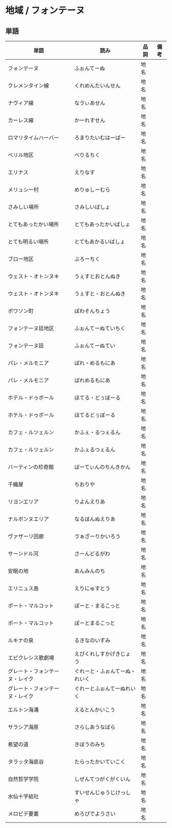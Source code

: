 # 地域 / フォンテーヌ

## 単語

|単語|読み|品詞|備考|
|---|---|---|---|
|フォンテーヌ|ふぉんてーぬ|地名||
|クレメンタイン線|くれめんたいんせん|地名||
|ナヴィア線|なゔぃあせん|地名||
|カーレス線|かーれすせん|地名||
|ロマリタイムハーバー|ろまりたいむはーばー|地名||
|ベリル地区|べりるちく|地名||
|エリナス|えりなす|地名||
|メリュシー村|めりゅしーむら|地名||
|さみしい場所|さみしいばしょ|地名||
|とてもあったかい場所|とてもあったかいばしょ|地名||
|とても明るい場所|とてもあかるいばしょ|地名||
|ブロー地区|ぶろーちく|地名||
|ウェスト・オトンヌキ|うぇすとおとんぬき|地名||
|ウェスト・オトンヌキ|うぇすと・おとんぬき|地名||
|ポワソン町|ぽわそんちょう|地名||
|フォンテーヌ廷地区|ふぉんてーぬていちく|地名||
|フォンテーヌ廷|ふぉんてーぬてい|地名||
|パレ・メルモニア|ぱれ・めるもにあ|地名||
|パレ・メルモニア|ぱれめるもにあ|地名||
|ホテル・ドゥボール|ほてる・どぅぼーる|地名||
|ホテル・ドゥボール|ほてるどぅぼーる|地名||
|カフェ・ルツェルン|かふぇ・るつぇるん|地名||
|カフェ・ルツェルン|かふぇるつぇるん|地名||
|バーティンの珍奇館|ばーてぃんのちんきかん|地名||
|千織屋|ちおりや|地名||
|リヨンエリア|りよんえりあ|地名||
|ナルボンヌエリア|なるぼんぬえりあ|地名||
|ヴァザーリ回廊|ゔぁざーりかいろう|地名||
|サーンドル河|さーんどるがわ|地名||
|安眠の地|あんみんのち|地名||
|エリニュス島|えりにゅすとう|地名||
|ポート・マルコット|ぽーと・まるこっと|地名||
|ポート・マルコット|ぽーとまるこっと|地名||
|ルキナの泉|るきなのいずみ|地名||
|エピクレシス歌劇場|えぴくれしすかげきじょう|地名||
|グレート・フォンテーヌ・レイク|ぐれーと・ふぉんてーぬ・れいく|地名||
|グレート・フォンテーヌ・レイク|ぐれーとふぉんてーぬれいく|地名||
|エルトン海溝|えるとんかいこう|地名||
|サラシア海原|さらしあうなばら|地名||
|希望の道|きぼうのみち|地名||
|タラッタ海底谷|たらったかいていこく|地名||
|自然哲学学院|しぜんてつがくがくいん|地名||
|水仙十字結社|すいせんじゅうじけっしゃ|地名||
|メロピデ要塞|めろぴでようさい|地名||